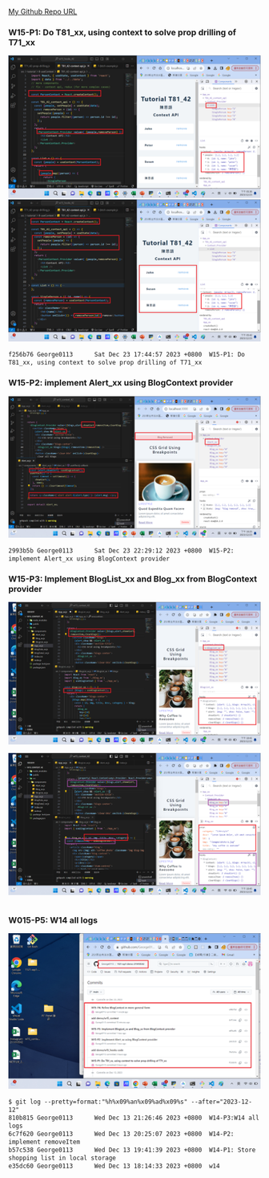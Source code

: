 [My Github Repo URL](https://github.com/George0113/1121-wp1-demo-211410542.git)

### W15-P1: Do T81_xx, using context to solve prop drilling of T71_xx

![](w15-p1-1.png)
![](w15-p1-2.png)

```
f256b76 George0113      Sat Dec 23 17:44:57 2023 +0800  W15-P1: Do T81_xx, using context to solve prop drilling of T71_xx
```

### W15-P2: implement Alert_xx using BlogContext provider

![](w15-p2.png)

```
2993b5b George0113      Sat Dec 23 22:29:12 2023 +0800  W15-P2: implement Alert_xx using BlogContext provider
```

### W15-P3: Implement BlogList_xx and Blog_xx from BlogContext provider

![](w15-p3-1.png)

![](w15-p3-2.png)

```

```

### W015-P5: W14 all logs

![](w15-p5.png)

```
$ git log --pretty=format:"%h%x09%an%x09%ad%x09%s" --after="2023-12-12"
810b815 George0113      Wed Dec 13 21:26:46 2023 +0800  W14-P3:W14 all logs
6c7f620 George0113      Wed Dec 13 20:25:07 2023 +0800  W14-P2: implement removeItem
b57c538 George0113      Wed Dec 13 19:41:39 2023 +0800  W14-P1: Store shopping list in local storage
e35dc60 George0113      Wed Dec 13 18:14:33 2023 +0800  w14
```
